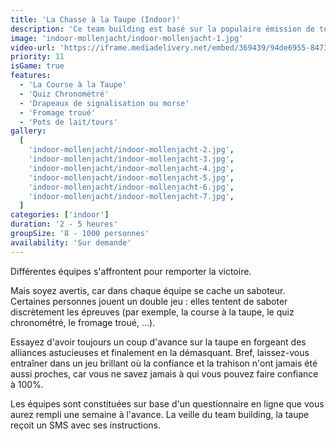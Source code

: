 ```yaml
---
title: 'La Chasse à la Taupe (Indoor)'
description: 'Ce team building est basé sur la populaire émission de télévision La Taupe'
image: 'indoor-mollenjacht/indoor-mollenjacht-1.jpg'
video-url: 'https://iframe.mediadelivery.net/embed/369439/94de6955-8473-4cc6-9dd7-90bc509b858a'
priority: 11
isGame: true
features:
  - 'La Course à la Taupe'
  - 'Quiz Chronométré'
  - 'Drapeaux de signalisation ou morse'
  - 'Fromage troué'
  - 'Pots de lait/tours'
gallery:
  [
    'indoor-mollenjacht/indoor-mollenjacht-2.jpg',
    'indoor-mollenjacht/indoor-mollenjacht-3.jpg',
    'indoor-mollenjacht/indoor-mollenjacht-4.jpg',
    'indoor-mollenjacht/indoor-mollenjacht-5.jpg',
    'indoor-mollenjacht/indoor-mollenjacht-6.jpg',
    'indoor-mollenjacht/indoor-mollenjacht-7.jpg',
  ]
categories: ['indoor']
duration: '2 - 5 heures'
groupSize: '8 - 1000 personnes'
availability: 'Sur demande'
---
```


Différentes équipes s'affrontent pour remporter la victoire.

Mais soyez avertis, car dans chaque équipe se cache un saboteur. Certaines personnes jouent un double jeu : elles tentent de saboter discrètement les épreuves (par exemple, la course à la taupe, le quiz chronométré, le fromage troué, ...).

Essayez d'avoir toujours un coup d'avance sur la taupe en forgeant des alliances astucieuses et finalement en la démasquant.
Bref, laissez-vous entraîner dans un jeu brillant où la confiance et la trahison n'ont jamais été aussi proches, car vous ne savez jamais à qui vous pouvez faire confiance à 100%.

Les équipes sont constituées sur base d'un questionnaire en ligne que vous aurez rempli une semaine à l'avance. La veille du team building, la taupe reçoit un SMS avec ses instructions.

